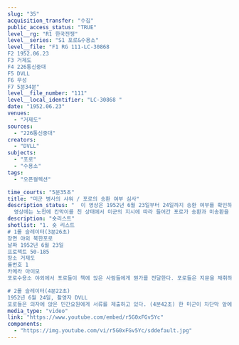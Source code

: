 ```yaml
---
slug: "35"
acquisition_transfer: "수집"
public_access_status: "TRUE"
level__rg: "R1 한국전쟁"
level__series: "S1 포로&수용소"
level__file: "F1 RG 111-LC-30868 
F2 1952.06.23
F3 거제도
F4 226통신중대
F5 DVLL
F6 무성
F7 5분34분"
level__file_number: "111"
level__local_identifier: "LC-30868 "
date: "1952.06.23"
venues: 
  - "거제도"
sources: 
  - "226통신중대"
creators: 
  - "DVLL"
subjects: 
  - "포로"
  - "수용소"
tags: 
  - "오픈컬렉션"

time_courts: "5분35초"
title: "미군 병사의 샤워 / 포로의 송환 여부 심사"
description_status: "  이 영상은 1952년 6월 23일부터 24일까지 송환 여부를 확인하는 장면들이다. 유엔군사령부는 1952년 4월부터 6월 24일까지 부산과 거제도 등지에 수용된 포로들의 송환여부에 따라 수용소 재배치를 실시했다. 북한 또는 중국 송환자들은 거제도, 거제도 저구리, 제주도 국제공항 인근에 이동 재배치했다. 송환을 거부한 북한군과 대만행을 선택한 중국인민지원군 포로들은 부산 내 가야와 서면 일대, 마산, 광주 상무대, 영천, 대구, 논산, 인천 부평, 제주도 모슬포 등지로 재배치가 이뤄졌다. 
  영상에는 노천에 칸막이를 친 상태에서 미군의 지시에 따라 들어간 포로가 송환과 미송환을 답하는 장면을 담고 있다. 하지만 송환심사 과정에서 수용소 내에서 여러 차례 시위와 갈등 등이 첨예하게 대립되었다."
description: "숏리스트"
shotlist: "1. 숏 리스트
# 1롤 슬레이터(3분26초)
장면 야외 북한포로
날짜 1952년 6월 23일
프로젝트 50-185
장소 거제도
롤번호 1
카메라 아이모
포로수용소 야외에서 포로들이 책에 앉은 사람들에게 뭔가를 전달한다. 포로들은 지문을 채취하고 등록서류를 미군에게 제출하고 있다. (4분09초) 의자에 앉은 민간요원이 포로들에게 서류를 받고 있다. 이름을 확인하고 뭔가를 적고 있다. 

# 2롤 슬레이터(4분22초) 
1952년 6월 24일, 촬영자 DVLL
포로들은 의자에 앉은 민간요원에게 서류를 제출하고 있다. (4분42초) 한 미군이 차단막 앞에서 설명을 하고 있다. 각각 차단막 안에 군인이 의자에 앉아 있다. 포로 한 명 한명이 들어가서 서류를 제출하고 있따. 차단막에 앉은 군인이 포로에게 질문하고 종이에 “N”자를 표시한다. 한 미군이 포로를 데리고 가고 있다. 수용동 정문이 나온다."
media_type: "video"
link: "https://www.youtube.com/embed/r5G0xFGv5Yc"
components: 
  - "https://img.youtube.com/vi/r5G0xFGv5Yc/sddefault.jpg"
---
```

